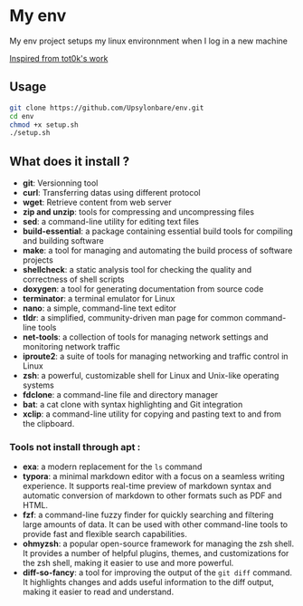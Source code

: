 # My env

My env project setups my linux environnment when I log in a new machine

[Inspired from tot0k's work](https://gitlab.com/tot0k/myenv)

## Usage

```bash
git clone https://github.com/Upsylonbare/env.git
cd env
chmod +x setup.sh
./setup.sh
```

## What does it install ?

- **git**: Versionning tool
- **curl**: Transferring datas using different protocol
- **wget**: Retrieve content from web server
- **zip and unzip**: tools for compressing and uncompressing files
- **sed**: a command-line utility for editing text files
- **build-essential**: a package containing essential build tools for compiling and building software
- **make**: a tool for managing and automating the build process of software projects
- **shellcheck**: a static analysis tool for checking the quality and correctness of shell scripts
- **doxygen**: a tool for generating documentation from source code
- **terminator**: a terminal emulator for Linux
- **nano**: a simple, command-line text editor
- **tldr**: a simplified, community-driven man page for common command-line tools
- **net-tools**: a collection of tools for managing network settings and monitoring network traffic
- **iproute2**: a suite of tools for managing networking and traffic control in Linux
- **zsh**: a powerful, customizable shell for Linux and Unix-like operating systems
- **fdclone**: a command-line file and directory manager
- **bat**: a cat clone with syntax highlighting and Git integration
- **xclip**: a command-line utility for copying and pasting text to and from the clipboard.

### Tools  not install through apt :

- **exa**: a modern replacement for the `ls` command
- **typora**: a minimal markdown editor with a focus on a seamless writing experience. It supports real-time preview of markdown syntax and automatic conversion of markdown to other formats such as PDF and HTML.
- **fzf**: a command-line fuzzy finder for quickly searching and filtering large amounts of data. It can be used with other command-line tools to provide fast and flexible search capabilities.
- **ohmyzsh**: a popular open-source framework for managing the zsh shell. It provides a number of helpful plugins, themes, and customizations for the zsh shell, making it easier to use and more powerful.
- **diff-so-fancy**: a tool for improving the output of the `git diff` command. It highlights changes and adds useful information to the diff output, making it easier to read and understand.

